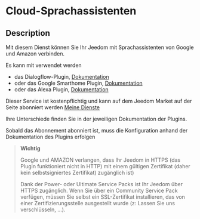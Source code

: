 # Cloud-Sprachassistenten

## Description

Mit diesem Dienst können Sie Ihr Jeedom mit Sprachassistenten von Google und Amazon verbinden.

Es kann mit verwendet werden 
- das Dialogflow-Plugin, [Dokumentation](https://doc.jeedom.com/de_DE/plugins/communication/dialogflow)
- oder das Google Smarthome Plugin, [Dokumentation](https://doc.jeedom.com/de_DE/plugins/communication/gsh)
- oder das Alexa Plugin, [Dokumentation](https://doc.jeedom.com/de_DE/plugins/communication/ash)

Dieser Service ist kostenpflichtig und kann auf dem Jeedom Market auf der Seite abonniert werden [Meine Dienste](https://www.jeedom.com/market/index.php?v=d&p=profils#services)

Ihre Unterschiede finden Sie in der jeweiligen Dokumentation der Plugins.

Sobald das Abonnement abonniert ist, muss die Konfiguration anhand der Dokumentation des Plugins erfolgen

> **Wichtig**
>
> Google und AMAZON verlangen, dass Ihr Jeedom in HTTPS (das Plugin funktioniert nicht in HTTP) mit einem gültigen Zertifikat (daher kein selbstsigniertes Zertifikat) zugänglich ist)
>
> Dank der Power- oder Ultimate Service Packs ist Ihr Jeedom über HTTPS zugänglich.
> Wenn Sie über ein Community Service Pack verfügen, müssen Sie selbst ein SSL-Zertifikat installieren, das von einer Zertifizierungsstelle ausgestellt wurde (z: Lassen Sie uns verschlüsseln, ...).

